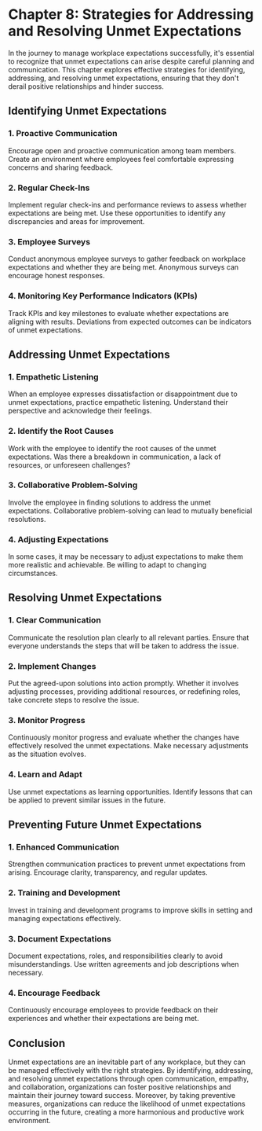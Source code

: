 Chapter 8: Strategies for Addressing and Resolving Unmet Expectations
=====================================================================

In the journey to manage workplace expectations successfully, it's essential to recognize that unmet expectations can arise despite careful planning and communication. This chapter explores effective strategies for identifying, addressing, and resolving unmet expectations, ensuring that they don't derail positive relationships and hinder success.

Identifying Unmet Expectations
------------------------------

### **1. Proactive Communication**

Encourage open and proactive communication among team members. Create an environment where employees feel comfortable expressing concerns and sharing feedback.

### **2. Regular Check-Ins**

Implement regular check-ins and performance reviews to assess whether expectations are being met. Use these opportunities to identify any discrepancies and areas for improvement.

### **3. Employee Surveys**

Conduct anonymous employee surveys to gather feedback on workplace expectations and whether they are being met. Anonymous surveys can encourage honest responses.

### **4. Monitoring Key Performance Indicators (KPIs)**

Track KPIs and key milestones to evaluate whether expectations are aligning with results. Deviations from expected outcomes can be indicators of unmet expectations.

Addressing Unmet Expectations
-----------------------------

### **1. Empathetic Listening**

When an employee expresses dissatisfaction or disappointment due to unmet expectations, practice empathetic listening. Understand their perspective and acknowledge their feelings.

### **2. Identify the Root Causes**

Work with the employee to identify the root causes of the unmet expectations. Was there a breakdown in communication, a lack of resources, or unforeseen challenges?

### **3. Collaborative Problem-Solving**

Involve the employee in finding solutions to address the unmet expectations. Collaborative problem-solving can lead to mutually beneficial resolutions.

### **4. Adjusting Expectations**

In some cases, it may be necessary to adjust expectations to make them more realistic and achievable. Be willing to adapt to changing circumstances.

Resolving Unmet Expectations
----------------------------

### **1. Clear Communication**

Communicate the resolution plan clearly to all relevant parties. Ensure that everyone understands the steps that will be taken to address the issue.

### **2. Implement Changes**

Put the agreed-upon solutions into action promptly. Whether it involves adjusting processes, providing additional resources, or redefining roles, take concrete steps to resolve the issue.

### **3. Monitor Progress**

Continuously monitor progress and evaluate whether the changes have effectively resolved the unmet expectations. Make necessary adjustments as the situation evolves.

### **4. Learn and Adapt**

Use unmet expectations as learning opportunities. Identify lessons that can be applied to prevent similar issues in the future.

Preventing Future Unmet Expectations
------------------------------------

### **1. Enhanced Communication**

Strengthen communication practices to prevent unmet expectations from arising. Encourage clarity, transparency, and regular updates.

### **2. Training and Development**

Invest in training and development programs to improve skills in setting and managing expectations effectively.

### **3. Document Expectations**

Document expectations, roles, and responsibilities clearly to avoid misunderstandings. Use written agreements and job descriptions when necessary.

### **4. Encourage Feedback**

Continuously encourage employees to provide feedback on their experiences and whether their expectations are being met.

Conclusion
----------

Unmet expectations are an inevitable part of any workplace, but they can be managed effectively with the right strategies. By identifying, addressing, and resolving unmet expectations through open communication, empathy, and collaboration, organizations can foster positive relationships and maintain their journey toward success. Moreover, by taking preventive measures, organizations can reduce the likelihood of unmet expectations occurring in the future, creating a more harmonious and productive work environment.

